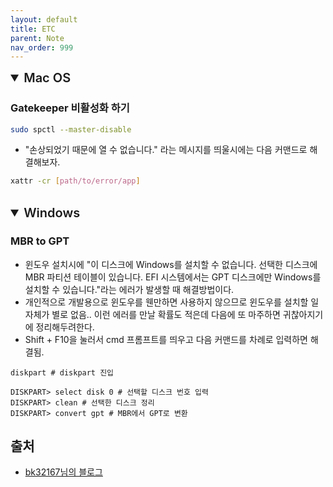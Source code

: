 ```yaml
---
layout: default
title: ETC
parent: Note
nav_order: 999
---
```


<details open>
<summary style="font-size: 20px; font-weight: 600;">Mac OS</summary>
<div markdown="1">

### Gatekeeper 비활성화 하기

```bash
sudo spctl --master-disable
```

- "손상되었기 때문에 열 수 없습니다." 라는 메시지를 띄울시에는 다음 커맨드로 해결해보자.

```bash
xattr -cr [path/to/error/app]
```

</div>
</details>

<br/>

<details open>
<summary style="font-size: 20px; font-weight: 600;">Windows</summary>
<div markdown="1">

### MBR to GPT

- 윈도우 설치시에 "이 디스크에 Windows를 설치할 수 없습니다. 선택한 디스크에 MBR 파티션 테이블이 있습니다. EFI 시스템에서는 GPT 디스크에만 Windows를 설치할 수 있습니다."라는 에러가 발생할 때 해결방법이다.
- 개인적으로 개발용으로 윈도우를 웬만하면 사용하지 않으므로 윈도우를 설치할 일 자체가 별로 없음.. 이런 에러를 만날 확률도 적은데 다음에 또 마주하면 귀찮아지기에 정리해두려한다.
- Shift + F10을 눌러서 cmd 프롬프트를 띄우고 다음 커맨드를 차례로 입력하면 해결됨.

```shell
diskpart # diskpart 진입

DISKPART> select disk 0 # 선택할 디스크 번호 입력
DISKPART> clean # 선택한 디스크 정리
DISKPART> convert gpt # MBR에서 GPT로 변환
```

## 출처

- [bk32167님의 블로그](https://blog.naver.com/bk32167/222979034395)
</div>
</details>

